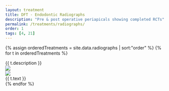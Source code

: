 ```yaml
---
layout: treatment
title: DFT - Endodontic Radiographs
description: "Pre & post operative periapicals showing completed RCTs"
permalink: /treatments/radiographs/
order: 1
tags: [4, 21]
---
```


{% assign orderedTreatments = site.data.radiographs | sort:"order" %}
{% for t in orderedTreatments %}
<div class="card mt-4">
  <div class="card-body">
    <div class="card-title h6">
     {{ t.description }}
    </div>
    <div class="row">
      <div class="col-md-6 text-center  animated fadeIn">
        <img src="{{t.image}}" class="img-fluid" />
      </div>
      <div class="col-md-6 text-center  animated fadeIn">
        <img src="{{t.image2}}" class="img-fluid" />
      </div>
    </div>
    <div class="mt-3">
       {{ t.text }}
    </div>
  </div>
</div>
{% endfor %}
